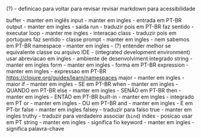 (?) - definicao para voltar para revisar 
revisar markdown para acessibilidade

buffer - manter em inglês
input - manter em ingles - entrada em PT-BR
output - manter em ingles - saida
run - traduzir pois em PT-BR faz sentido - executar
loop - manter me ingles - interacao
class - traduzir pois em portugues faz sentido - classe 
prompt - manter em ingles - nem sabemos em PT-BR
namespace - manter em ingles - (?) entender melhor se equivalente classe ou arquivo
IDE - (integrated development environment) usar abreviacao em ingles - ambiente de desenvolviment integrado
string - manter em ingles
form - manter em ingles - forma em PT-BR
expression - manter em ingles - expressao em PT-BR
https://clojure.org/guides/learn/namespaces
major - manter em ingles - maior
if - manter em ingles - SE em PT-BR
when - manter em ingles - QUANDO em PT-BR
else - manter em ingles - SENÃO em PT-BR
then - manter em ingles - ENTÃO em PT-BR
built-in - manter em ingles - integrado em PT
or - manter em ingles - OU em PT-BR
and - manter em ingles - E em PT-br
false - manter em ingles 
falsey - traduzir para falso 
true - manter em ingles
truthy - traduzir para verdadeiro
associar (`bind`)
index - posicao usar em PT
string - manter em ingles - significa fio
keyword - manter em ingles - significa palavra-chave